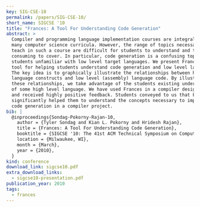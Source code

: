 ```yaml
---
key: SIG-CSE-10
permalink: /papers/SIG-CSE-10/
short_name: SIGCSE '10
title: "Frances: A Tool For Understanding Code Generation"
abstract: >
  Compiler and programming language implementation courses are integral parts of
  many computer science curricula. However, the range of topics necessary to
  teach in such a course are difficult for students to understand and time
  consuming to cover. In particular, code generation is a confusing topic for
  students unfamiliar with low level target languages. We present Frances, a
  tool for helping students understand code generation and low level languages.
  The key idea is to graphically illustrate the relationships between high level
  language constructs and low level (assembly) language code. By illustrating
  these relationships, we take advantage of the students existing understanding
  of some high level language. We have used Frances in a compiler design course
  and received highly positive feedback. Students conveyed to us that Frances
  significantly helped them to understand the concepts necessary to implement
  code generation in a compiler project.
bib: |
  @inproceedings{Sondag-Pokorny-Rajan-10,
    author = {Tyler Sondag and Kian L. Pokorny and Hridesh Rajan},
    title = {Frances: A Tool For Understanding Code Generation},
    booktitle = {SIGCSE '10: The 41st ACM Technical Symposium on Computer Science Education},
    location = {Milwaukee, WI},
    month = {March},
    year = {2010},
  }
kind: conference
download_link: sigcse10.pdf
extra_download_links:
  - sigcse10-presentation.pdf
publication_year: 2010
tags:
  - frances
---
```

